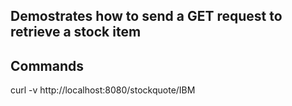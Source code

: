 ## Demostrates how to send a GET request to retrieve a stock item

Commands
--------
curl -v http://localhost:8080/stockquote/IBM
